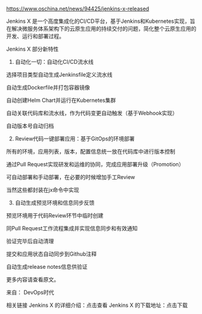 https://www.oschina.net/news/94425/jenkins-x-released

Jenkins X 是一个高度集成化的CI/CD平台，基于Jenkins和Kubernetes实现，旨在解决微服务体系架构下的云原生应用的持续交付的问题，简化整个云原生应用的开发、运行和部署过程。

Jenkins X 部分新特性

1. 自动化一切：自动化CI/CD流水线

选择项目类型自动生成Jenkinsfile定义流水线

自动生成Dockerfile并打包容器镜像

自动创建Helm Chart并运行在Kubernetes集群

自动关联代码库和流水线，作为代码变更自动触发（基于Webhook实现）

自动版本号自动归档

2. Review代码一键部署应用：基于GitOps的环境部署

所有的环境，应用列表，版本，配置信息统一放在代码库中进行版本控制

通过Pull Request实现研发和运维的协同，完成应用部署升级（Promotion）

可自动部署和手动部署，在必要的时候增加手工Review

当然这些都封装在jx命令中实现

3. 自动生成预览环境和信息同步反馈

预览环境用于代码Review环节中临时创建

同Pull Request工作流程集成并实现信息同步和有效通知

验证完毕后自动清理

提交和应用状态自动同步到Github注释

自动生成release notes信息供验证

更多内容请查看原文。

来自： DevOps时代

相关链接
Jenkins X 的详细介绍：点击查看
Jenkins X 的下载地址：点击下载